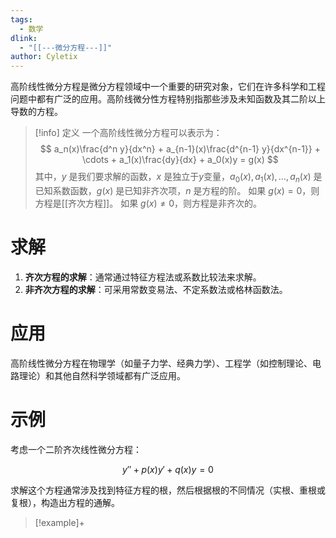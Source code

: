 ```yaml
---
tags:
  - 数学
dlink:
  - "[[---微分方程---]]"
author: Cyletix
---
```

高阶线性微分方程是微分方程领域中一个重要的研究对象，它们在许多科学和工程问题中都有广泛的应用。高阶线微分性方程特别指那些涉及未知函数及其二阶以上导数的方程。

>[!info] 定义
一个高阶线性微分方程可以表示为：
$$ a_n(x)\frac{d^n y}{dx^n} + a_{n-1}(x)\frac{d^{n-1} y}{dx^{n-1}} + \cdots + a_1(x)\frac{dy}{dx} + a_0(x)y = g(x) $$
其中，$y$ 是我们要求解的函数，$x$ 是独立于$y$变量，$a_0(x), a_1(x), \ldots, a_n(x)$ 是已知系数函数，$g(x)$ 是已知非齐次项，$n$ 是方程的阶。
如果 $g(x) = 0$，则方程是[[齐次方程]]。
如果 $g(x) \neq 0$，则方程是非齐次的。
# 求解
1. **齐次方程的求解**：通常通过特征方程法或系数比较法来求解。
2. **非齐次方程的求解**：可采用常数变易法、不定系数法或格林函数法。

# 应用

高阶线性微分方程在物理学（如量子力学、经典力学）、工程学（如控制理论、电路理论）和其他自然科学领域都有广泛应用。

# 示例

考虑一个二阶齐次线性微分方程：

$$ y'' + p(x)y' + q(x)y = 0 $$

求解这个方程通常涉及找到特征方程的根，然后根据根的不同情况（实根、重根或复根），构造出方程的通解。



>[!example]+

